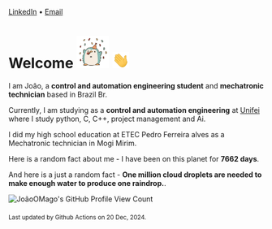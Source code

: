 [LinkedIn](https://www.linkedin.com/in/joão-pedro-gozzoli-b95641301/) &bull;
[Email](joaopedrogozzoli@gmail.com)

# Welcome <img src="happy.gif" height="64px" /> <img src="wave.gif" height="32px" />

I am João, a  **control and automation engineering student** and **mechatronic technician** based in Brazil Br.

Currently, I am studying as a **control and automation engineering** at [Unifei](https://unifei.edu.br) where I study python, C, C++, project management and Ai.

I did my high school education at ETEC Pedro Ferreira alves as a Mechatronic technician in Mogi Mirim.

Here is a random fact about me - I have been on this planet for **7662 days**.

And here is a just a random fact -  **One million cloud droplets are needed to make enough water to produce one raindrop.**.

![JoãoOMago's GitHub Profile View Count](https://komarev.com/ghpvc/?username=JoaoOMago)

<sub>Last updated by Github Actions on 20 Dec, 2024.</sub>
